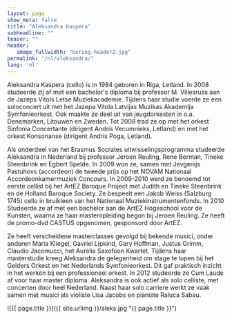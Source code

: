 ```yaml
---
layout: page
show_meta: false
title: "Aleksandra Kaspera"
subheadline: ""
teaser: ""
header:
   image_fullwidth: "bering-header2.jpg"
permalink: "/nl/aleksandra/"
lang: 'nl'
---
```



Aleksandra Kaspera (cello) is in 1984 geboren in Riga, Letland. In 2008 studeerde zij af met een bachelor's diploma bij professor M. Villesruss aan de Jazeps Vitols Letse Muziekacademie. Tijdens haar studie voerde ze een soloconcert uit met het Jazepa Vitola Latvijas Muzikas Akademija Symfonieorkest. Ook maakte ze deel uit van jeugdorkesten in o.a. Denemarken, Litouwen en Zweden. Tot 2008 trad ze op met het orkest Sinfonia Concertante (dirigent Andris Vecumnieks, Letland) en met het orkest Konsonanse (dirigent Andris Poga, Letland).

Als onderdeel van het Erasmus Socrates uitwisselingsprogramma studeerde Aleksandra in Nederland bij professor Jeroen Reuling, Rene Berman, Tineke Steenbrink en Egbert Spelde. In 2009 won ze, samen met Jevgenijs Pastuhovs (accordeon) de tweede prijs op het NOVAM Nationaal Accordeonkamermuziek Concours. In 2009-2010 werd ze benoemd tot eerste cellist bij het ArtEZ Baroque Project met Judith en Tineke Steenbrink en de Holland Baroque Society. Ze bespeelt een Jakob Weiss (Salzburg 1745) cello in bruikleen van het Nationaal Muziekinstrumentenfonds. In 2010 Studeerde ze af met een bachelor aan de ArtEZ Hogeschool voor de Kunsten, waarna ze haar masteropleiding begon bij Jeroen Reuling. Ze heeft de promo-dvd CASTUS opgenomen, gesponsord door ArtEZ.

Ze heeft verscheidene masterclasses gevolgd bij bekende musici, onder anderen Maria Kliegel, Gavriel Lipkind, Gary Hoffman, Justus Grimm, Claudio Jacomucci, het Aurelia Saxofoon Kwartet. Tijdens haar masterstudie kreeg Aleksandra de gelegenheid om stage te lopen bij het Gelders Orkest en het Nederlands Symfonieorkest. Dit gaf praktisch inzicht in het werken bij een professioneel orkest. In 2012 studeerde ze Cum Laude af voor haar master diploma. Aleksandra is ook actief als solo celliste, met concerten door heel Nederland. Naast haar solo carriere werkt ze vaak samen met musici als violiste Lisa Jacobs en pianiste Raluca Sabau. 


![{{ page.title }}]({{ site.urlimg }}/aleks.jpg "{{ page.title }}")
